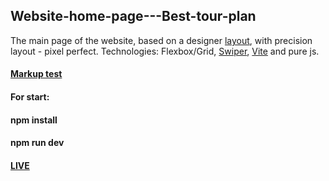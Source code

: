 ## Website-home-page---Best-tour-plan
The main page of the website, based on a designer [layout](https://github.com/AndrewShedov/Website-home-page---Best-tour-plan/tree/main/public/layout), with precision layout - pixel perfect.
Technologies: Flexbox/Grid, [Swiper](https://swiperjs.com/), [Vite](https://vitejs.dev/) and pure js.
#### [Markup test](https://validator.w3.org/nu/?doc=https%3A%2F%2Fwebsite-home-page-best-tour-plan-andrewshedov.vercel.app%2F)
#### For start:
#### npm install
#### npm run dev
#### [LIVE](https://site-home-page-best-tour-plan-andrewshedov.vercel.app/)


